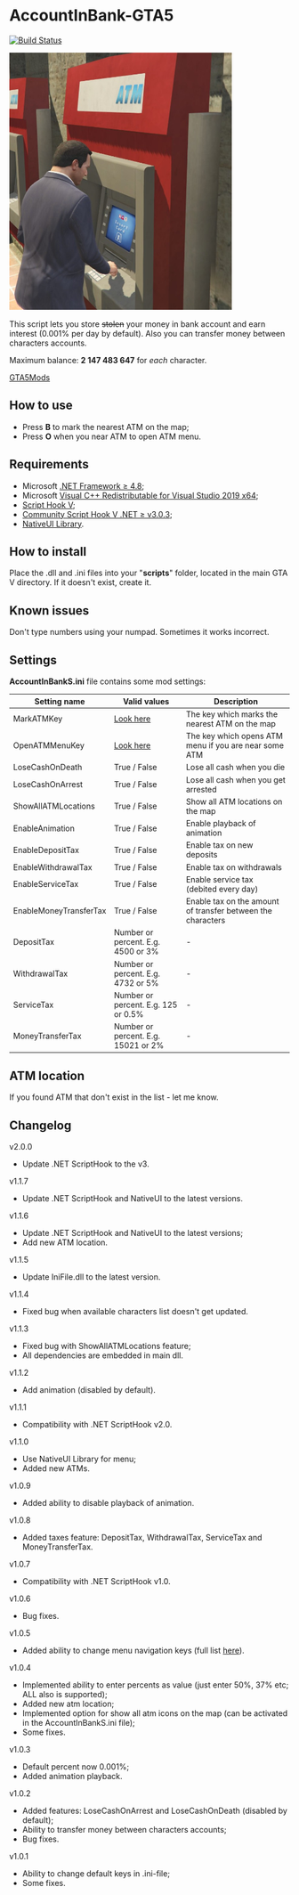 # AccountInBank-GTA5
[![Build Status](https://ci.appveyor.com/api/projects/status/bm28vepxi85dmqn5/branch/master?svg=true)](https://ci.appveyor.com/project/IncoCode/accountinbank-gta5)

<img src="img/poster.jpg" alt="alt text" width="400" height="462">

This script lets you store ~~stolen~~ your money in bank account and earn interest (0.001% per day by default). Also you can transfer money between characters accounts.

Maximum balance: **2 147 483 647** for _each_ character.

[GTA5Mods](https://www.gta5-mods.com/scripts/accountinbank)

How to use
----------

 - Press **B** to mark the nearest ATM on the map;
 - Press **O** when you near ATM to open ATM menu.

Requirements 
--------------

- Microsoft [.NET Framework ≥ 4.8](https://dotnet.microsoft.com/download/dotnet-framework/net48);
- Microsoft [Visual C++ Redistributable for Visual Studio 2019 x64](https://support.microsoft.com/en-us/help/2977003/the-latest-supported-visual-c-downloads);
- [Script Hook V](http://gtaforums.com/topic/788343-script-hook-v/);
- [Community Script Hook V .NET ≥ v3.0.3](https://github.com/crosire/scripthookvdotnet/releases/tag/v3.0.3);
- [NativeUI Library](http://gtaforums.com/topic/809284-net-nativeui/).

How to install
--------------

Place the .dll and .ini files into your "**scripts**" folder, located in the main GTA V directory. If it doesn't exist, create it.

Known issues
--------------
Don't type numbers using your numpad. Sometimes it works incorrect.

Settings
--------------
**AccountInBankS.ini** file contains some mod settings:

Setting name | Valid values | Description
--- | --- | ---
MarkATMKey | [Look here](https://msdn.microsoft.com/en-us/library/system.windows.forms.keys(v=vs.110).aspx) | The key which marks the nearest ATM on the map
OpenATMMenuKey | [Look here](https://msdn.microsoft.com/en-us/library/system.windows.forms.keys(v=vs.110).aspx) | The key which opens ATM menu if you are near some ATM
LoseCashOnDeath | True / False | Lose all cash when you die
LoseCashOnArrest | True / False | Lose all cash when you get arrested
ShowAllATMLocations | True / False | Show all ATM locations on the map
EnableAnimation | True / False | Enable playback of animation
EnableDepositTax | True / False | Enable tax on new deposits
EnableWithdrawalTax | True / False | Enable tax on withdrawals
EnableServiceTax | True / False | Enable service tax (debited every day)
EnableMoneyTransferTax | True / False | Enable tax on the amount of transfer between the characters
DepositTax | Number or percent. E.g. 4500 or 3% | -
WithdrawalTax | Number or percent. E.g. 4732 or 5% | -
ServiceTax | Number or percent. E.g. 125 or 0.5% | -
MoneyTransferTax | Number or percent. E.g. 15021 or 2% | -

ATM location
--------------
If you found ATM that don't exist in the list - let me know.

Changelog
--------------
v2.0.0
- Update .NET ScriptHook to the v3.

v1.1.7
- Update .NET ScriptHook and NativeUI to the latest versions.

v1.1.6
- Update .NET ScriptHook and NativeUI to the latest versions;
- Add new ATM location.

v1.1.5
- Update IniFile.dll to the latest version.

v1.1.4
- Fixed bug when available characters list doesn't get updated.

v1.1.3
- Fixed bug with ShowAllATMLocations feature;
- All dependencies are embedded in main dll.

v1.1.2
- Add animation (disabled by default).

v1.1.1
- Compatibility with .NET ScriptHook v2.0.

v1.1.0
- Use NativeUI Library for menu;
- Added new ATMs.

v1.0.9
- Added ability to disable playback of animation.

v1.0.8
- Added taxes feature: DepositTax, WithdrawalTax, ServiceTax and MoneyTransferTax.

v1.0.7
- Compatibility with .NET ScriptHook v1.0.

v1.0.6
- Bug fixes.

v1.0.5
- Added ability to change menu navigation keys (full list [here](https://msdn.microsoft.com/en-us/library/system.windows.forms.keys%28v=vs.110%29.aspx)).

v1.0.4
- Implemented ability to enter percents as value (just enter 50%, 37% etc; ALL also is supported);
- Added new atm location;
- Implemented option for show all atm icons on the map (can be activated in the AccountInBankS.ini file);
- Some fixes.

v1.0.3
- Default percent now 0.001%;
- Added animation playback.

v1.0.2
- Added features: LoseCashOnArrest and LoseCashOnDeath (disabled by default);
- Ability to transfer money between characters accounts;
- Bug fixes.

v1.0.1
- Ability to change default keys in .ini-file;
- Some fixes.
